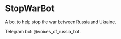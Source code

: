 # StopWarBot
A bot to help stop the war between Russia and Ukraine.

Telegram bot: @voices_of_russia_bot.
